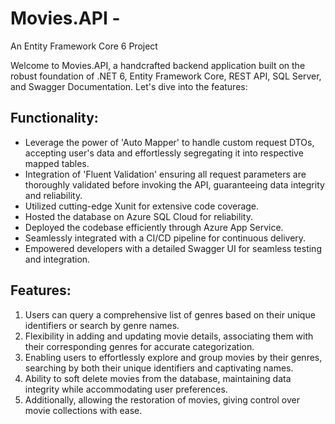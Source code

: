 # Movies.API - 
An Entity Framework Core 6 Project

Welcome to Movies.API, a handcrafted backend application built on the robust foundation of .NET 6, Entity Framework Core, REST API, SQL Server, and Swagger Documentation. Let's dive into the features:

## Functionality:
- Leverage the power of 'Auto Mapper' to handle custom request DTOs, accepting user's data and effortlessly segregating it into respective mapped tables.
- Integration of 'Fluent Validation' ensuring all request parameters are thoroughly validated before invoking the API, guaranteeing data integrity and reliability.
- Utilized cutting-edge Xunit for extensive code coverage.
- Hosted the database on Azure SQL Cloud for reliability.
- Deployed the codebase efficiently through Azure App Service.
- Seamlessly integrated with a CI/CD pipeline for continuous delivery.
- Empowered developers with a detailed Swagger UI for seamless testing and integration.

## Features:
1. Users can query a comprehensive list of genres based on their unique identifiers or search by genre names.
2. Flexibility in adding and updating movie details, associating them with their corresponding genres for accurate categorization.
3. Enabling users to effortlessly explore and group movies by their genres, searching by both their unique identifiers and captivating names.
4. Ability to soft delete movies from the database, maintaining data integrity while accommodating user preferences.
5. Additionally, allowing the restoration of movies, giving control over movie collections with ease.
